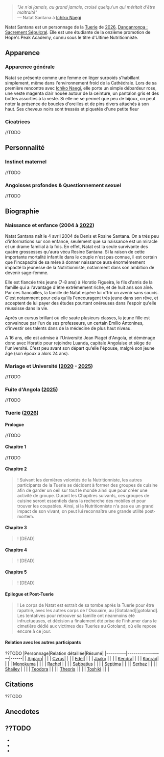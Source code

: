 [tuerie]: ?Tuerie
[2020]: ?2020
[2021]: ?2021
[2022]: ?2022
[2025]: ?2025
[2026]: ?2026
[SS]: ?Sacrement_Sepulcral
[BC]: ?Babel's_Curse
[Mika]: ?Mika_Callaghan
[inquisiteur]: ?Monoaku
[monokuma]: ?Monokuma
[RL]: ?Regis_Legatum
[jun]: ?Jun_Kyoshi

[teodora]: ?Teodora_Kasjasdottir
[edel]: ?Edel_Gunarsson
[pontife]: ?Ultime_Pontife
[ichiko]: ?Ichiko_Naegi
[konrad]: ?Konrad_Mec
[aigjarn]: ?Aigjarn_Oïrat
[toshiki]: ?Toshiki_Kojima
[shailey]: ?Shailey_Carson
[sabbatius]: ?Sabbatius_Cerularios
[serbaz]: ?Serbaz_Helkewt
[cyrus]: ?Cyrus_Rahmani
[kendra]: ?Kendra_Sykes
[evelyn]: ?Ultime_Prince
[jaako]: ?Jaako
[septima]: ?Septima_Octavia
[theoris]: ?Theoris_Waleed
[rachel]: ?Rachel


> *"Je n'ai jamais, au grand jamais, croisé quelqu'un qui méritait d'être maltraité"*  
 — Natat Santana à [Ichiko Naegi][ichiko]

Natat Santana est un personnage de la [Tuerie][tuerie] de [2026][2026], [Danganronpa : Sacrement Sépulcral][SS]. Elle est une étudiante de la onzième promotion de Hope's Peak Academy, connu sous le titre d'Ultime Nutritionniste.

## Apparence
### Apparence générale
Natat se présente comme une femme en léger surpoids s'habillant simplement, même dans l'environnement froid de la Cathédrale. Lors de sa première rencontre avec [Ichiko Naegi][ichiko], elle porte un simple débardeur rose, une veste magenta clair nouée autour de la ceinture, un pantalon gris et des bottes assorties à la veste. Si elle ne se permet que peu de bijoux, on peut noter la présence de boucles d'oreilles et de pins divers attachés à son haut. 
Ses cheveux noirs sont tressés et piquetés d'une petite fleur

### Cicatrices
//TODO

## Personnalité
### Instinct maternel
//TODO

### Angoisses profondes & Questionnement sexuel
//TODO

## Biographie
### Naissance et enfance (2004 à [2022][2022])
Natat Santana naît le 4 avril 2004 de Denis et Rosine Santana. On a très peu d'informations sur son enfance, seulement que sa naissance est un miracle et un drame familial à la fois. En effet, Natat est la seule survivante des quatre grossesses qu'aura vécu Rosine Santana. Si la raison de cette importante mortalité infantile dans le couple n'est pas connue, il est certain que l'incapacité de sa mère à donner naissance aura énormémement impacté la jeunesse de la Nutritionniste, notamment dans son ambition de devenir sage-femme.

Elle est fiancée très jeune (7-8 ans) à Horatio Figueira, le fils d'amis de la famille qui a l'avantage d'être extrêmement riche, et de huit ans son aîné. Par ces fiancailles, la famille de Natat espère lui offrir un avenir sans soucis. C'est notamment pour cela qu'ils l'encouragent très jeune dans son rêve, et acceptent de lui payer des études pourtant onéreuses dans l'espoir qu'elle réussisse dans la vie.

Après un cursus brillant où elle saute plusieurs classes, la jeune fille est convaincue par l'un de ses professeurs, un certain Emilio Antonines, d'investir ses talents dans de la médecine de plus haut niveau.

A 16 ans, elle est admise à l'Université Jean Piaget d'Angola, et déménage donc avec Horatio pour rejoindre Luanda, capitale Angolaise et siège de l'université. C'est peu avant son départ qu'elle l'épouse, malgré son jeune âge (son époux a alors 24 ans).


### Mariage et Université ([2020][2020] - [2025][2025])
//TODO

### Fuite d'Angola ([2025][2025])
//TODO

### Tuerie ([2026][2026])
#### Prologue
//TODO

#### Chapitre 1
//TODO

#### Chapitre 2
>! Suivant les dernières volontés de la Nutritionniste, les autres participants de la Tuerie se décident à former des groupes de cuisine afin de garder un oeil sur tout le monde ainsi que pour créer une activité de groupe. Durant les Chapitres suivants, ces groupes de cuisine seront essentiels dans la recherche des mobiles et pour trouver les coupables. Ainsi, si la Nutritionniste n'a pas eu un grand impact de son vivant, on peut lui reconnaître une grande utilité post-mortem.

#### Chapitre 3
 >! [DEAD]

#### Chapitre 4
 >! [DEAD]

#### Chapitre 5
 >! [DEAD]

#### Epilogue et Post-Tuerie 

>! Le corps de Natat est extrait de sa tombe après la Tuerie pour être rapatrié, avec les autres corps de l'Ossuaire, au [Gotoland][gotoland]. Les tentatives pour retrouver sa famille ont néanmoins été infructueuses, et décision a finalement été prise de l'inhumer dans le cimetière dédié aux victimes des Tueries au Gotoland, où elle repose encore à ce jour.

#### Relation avec les autres participants
??TODO
|Personnage|Relation détaillée|Résumé|
|----------|------------------|------|
| [Aigjarn][aigjarn]|    |    |
| [Cyrus][cyrus]| |  |
| [Edel][edel]|  | |
| [Jaako][jaako] | | |
| [Kendra][kendra]| |       |
| [Konrad][konrad]|  |  |
| [Monokuma][pontife]  |  |  |
| [Rachel][rachel] |  |  |
| [Sabbatius][sabbatius] | |  |
| [Septima][septima] | |  |
| [Serbaz][serbaz] | | |
| [Shailey][shailey] | |  |
| [Teodora][teodora] | |  |
| [Theoris][theoris] | |  |
| [Toshiki][toshiki] | |  |


 
 ## Citations
 ??TODO

 ## Anecdotes
 ??TODO
 - 
 -
 -
 -
